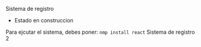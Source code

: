 <h> Sistema de registro </h1>
- Estado en construccion

Para ejcutar el sistema, debes poner:
``` nmp install react ```
Sistema de registro 2
